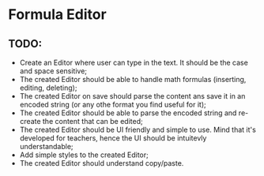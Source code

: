 # Formula Editor
## TODO:
* Create an Editor where user can type in the text. It should be the case and space sensitive;
* The created Editor should be able to handle math formulas (inserting, editing, deleting);
* The created Editor on save should parse the content ans save it in an encoded string (or any othe format you find useful for it);
* The created Editor should be able to parse the encoded string and re-create the content that can be edited; 
* The created Editor should be UI friendly and simple to use. Mind that it's developed for teachers, hence the UI should be intuitevly understandable;
* Add simple styles to the created Editor;
* The created Editor should understand copy/paste.